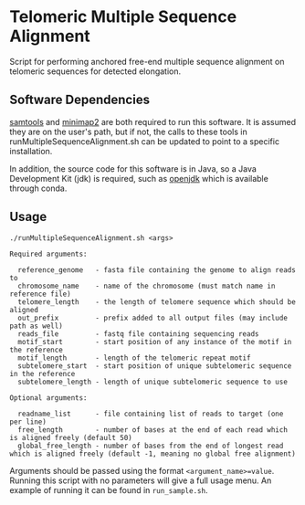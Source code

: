 # Telomeric Multiple Sequence Alignment
Script for performing anchored free-end multiple sequence alignment on telomeric sequences for detected elongation.


## Software Dependencies

[samtools](https://anaconda.org/bioconda/samtools) and [minimap2](https://anaconda.org/bioconda/minimap2) are both required to run this software. It is assumed they are on the user's path, but if not, the calls to these tools in runMultipleSequenceAlignment.sh can be updated to point to a specific installation.

In addition, the source code for this software is in Java, so a Java Development Kit (jdk) is required, such as [openjdk](https://anaconda.org/conda-forge/openjdk) which is available through conda.


## Usage

```
./runMultipleSequenceAlignment.sh <args>

Required arguments:

  reference_genome   - fasta file containing the genome to align reads to
  chromosome_name    - name of the chromosome (must match name in reference file)
  telomere_length    - the length of telomere sequence which should be aligned 
  out_prefix         - prefix added to all output files (may include path as well)
  reads_file         - fastq file containing sequencing reads
  motif_start        - start position of any instance of the motif in the reference
  motif_length       - length of the telomeric repeat motif
  subtelomere_start  - start position of unique subtelomeric sequence in the reference
  subtelomere_length - length of unique subtelomeric sequence to use

Optional arguments:

  readname_list      - file containing list of reads to target (one per line)
  free_length        - number of bases at the end of each read which is aligned freely (default 50)
  global_free_length - number of bases from the end of longest read which is aligned freely (default -1, meaning no global free alignment)

```

Arguments should be passed using the format `<argument_name>=value`. Running this script with no parameters will give a full usage menu.  An example of running it can be found in `run_sample.sh`.



